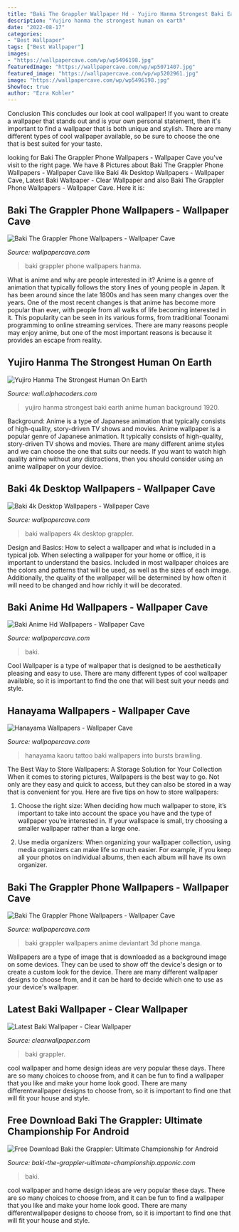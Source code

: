 ```yaml
---
title: "Baki The Grappler Wallpaper Hd - Yujiro Hanma Strongest Baki Earth Anime Human Background 1920"
description: "Yujiro hanma the strongest human on earth"
date: "2022-08-17"
categories:
- "Best Wallpaper"
tags: ["Best Wallpaper"]
images:
- "https://wallpapercave.com/wp/wp5496198.jpg"
featuredImage: "https://wallpapercave.com/wp/wp5071407.jpg"
featured_image: "https://wallpapercave.com/wp/wp5202961.jpg"
image: "https://wallpapercave.com/wp/wp5496198.jpg"
ShowToc: true
author: "Ezra Kohler"
---
```



Conclusion
This concludes our look at cool wallpaper! If you want to create a wallpaper that stands out and is your own personal statement, then it's important to find a wallpaper that is both unique and stylish. There are many different types of cool wallpaper available, so be sure to choose the one that is best suited for your taste.

	

		
looking for Baki The Grappler Phone Wallpapers - Wallpaper Cave you've visit to the right page. We have 8 Pictures about Baki The Grappler Phone Wallpapers - Wallpaper Cave like Baki 4k Desktop Wallpapers - Wallpaper Cave, Latest Baki Wallpaper - Clear Wallpaper and also Baki The Grappler Phone Wallpapers - Wallpaper Cave. Here it is:
		
    
## Baki The Grappler Phone Wallpapers - Wallpaper Cave

<img loading=lazy src="https://wallpapercave.com/wp/wp5496198.jpg" onerror="this.onerror=null;this.src='https://tse1.mm.bing.net/th?id=OIP.SXD776xe9QFqFloL45yG9QHaLs&amp;pid=15.1';" alt="Baki The Grappler Phone Wallpapers - Wallpaper Cave">

_Source: wallpapercave.com_

>baki grappler phone wallpapers hanma. 

	

What is anime and why are people interested in it?
Anime is a genre of animation that typically follows the story lines of young people in Japan. It has been around since the late 1800s and has seen many changes over the years. One of the most recent changes is that anime has become more popular than ever, with people from all walks of life becoming interested in it. This popularity can be seen in its various forms, from traditional Toonami programming to online streaming services. There are many reasons people may enjoy anime, but one of the most important reasons is because it provides an escape from reality.

    
## Yujiro Hanma The Strongest Human On Earth

<img loading=lazy src="https://images3.alphacoders.com/982/thumb-1920-982238.png" onerror="this.onerror=null;this.src='https://tse3.mm.bing.net/th?id=OIP.BW8SS-gMKwE8nTUYXYuMXQHaEK&amp;pid=15.1';" alt="Yujiro Hanma The Strongest Human On Earth">

_Source: wall.alphacoders.com_

>yujiro hanma strongest baki earth anime human background 1920. 

	

Background: Anime is a type of Japanese animation that typically consists of high-quality, story-driven TV shows and movies.
Anime wallpaper is a popular genre of Japanese animation. It typically consists of high-quality, story-driven TV shows and movies. There are many different anime styles and we can choose the one that suits our needs. If you want to watch high quality anime without any distractions, then you should consider using an anime wallpaper on your device.

    
## Baki 4k Desktop Wallpapers - Wallpaper Cave

<img loading=lazy src="https://wallpapercave.com/wp/wp5071407.jpg" onerror="this.onerror=null;this.src='https://tse4.mm.bing.net/th?id=OIP.2wwRj9GxMGJ_ahlaDodaAwHaEK&amp;pid=15.1';" alt="Baki 4k Desktop Wallpapers - Wallpaper Cave">

_Source: wallpapercave.com_

>baki wallpapers 4k desktop grappler. 

	

Design and Basics: How to select a wallpaper and what is included in a typical job.
When selecting a wallpaper for your home or office, it is important to understand the basics. Included in most wallpaper choices are the colors and patterns that will be used, as well as the sizes of each image. Additionally, the quality of the wallpaper will be determined by how often it will need to be changed and how richly it will be decorated.

    
## Baki Anime Hd Wallpapers - Wallpaper Cave

<img loading=lazy src="https://wallpapercave.com/wp/wp5202961.jpg" onerror="this.onerror=null;this.src='https://tse4.mm.bing.net/th?id=OIP.6B0yIHDcx1K7igwHyWiF2wHaEo&amp;pid=15.1';" alt="Baki Anime Hd Wallpapers - Wallpaper Cave">

_Source: wallpapercave.com_

>baki. 

	

Cool Wallpaper is a type of wallpaper that is designed to be aesthetically pleasing and easy to use. There are many different types of cool wallpaper available, so it is important to find the one that will best suit your needs and style.

    
## Hanayama Wallpapers - Wallpaper Cave

<img loading=lazy src="https://wallpapercave.com/wp/wp4751547.jpg" onerror="this.onerror=null;this.src='https://tse4.mm.bing.net/th?id=OIP.H3bPeP-J_IVSRmBQfOCi_QHaEF&amp;pid=15.1';" alt="Hanayama Wallpapers - Wallpaper Cave">

_Source: wallpapercave.com_

>hanayama kaoru tattoo baki wallpapers into bursts brawling. 

	

The Best Way to Store Wallpapers: A Storage Solution for Your Collection
When it comes to storing pictures, Wallpapers is the best way to go. Not only are they easy and quick to access, but they can also be stored in a way that is convenient for you. Here are five tips on how to store wallpapers:
1) Choose the right size: When deciding how much wallpaper to store, it’s important to take into account the space you have and the type of wallpaper you’re interested in. If your wallspace is small, try choosing a smaller wallpaper rather than a large one.

2) Use media organizers: When organizing your wallpaper collection, using media organizers can make life so much easier. For example, if you keep all your photos on individual albums, then each album will have its own organizer.

    
## Baki The Grappler Phone Wallpapers - Wallpaper Cave

<img loading=lazy src="https://wallpapercave.com/wp/wp5725478.jpg" onerror="this.onerror=null;this.src='https://tse4.mm.bing.net/th?id=OIP.2bu5YPeGn9ZRbsCR0Ff6VwHaLe&amp;pid=15.1';" alt="Baki The Grappler Phone Wallpapers - Wallpaper Cave">

_Source: wallpapercave.com_

>baki grappler wallpapers anime deviantart 3d phone manga. 

	

Wallpapers are a type of image that is downloaded as a background image on some devices. They can be used to show off the device's design or to create a custom look for the device. There are many different wallpaper designs to choose from, and it can be hard to decide which one to use as your device's wallpaper.

    
## Latest Baki Wallpaper - Clear Wallpaper

<img loading=lazy src="https://www.clearwallpaper.com/wp-content/uploads/2021/04/baki-wallpaper-001-336x189.jpg" onerror="this.onerror=null;this.src='https://tse4.mm.bing.net/th?id=OIP.OVh9f153L68ReBE-pNVDLQAAAA&amp;pid=15.1';" alt="Latest Baki Wallpaper - Clear Wallpaper">

_Source: clearwallpaper.com_

>baki grappler. 

	

cool wallpaper and home design ideas are very popular these days. There are so many choices to choose from, and it can be fun to find a wallpaper that you like and make your home look good. There are many differentwallpaper designs to choose from, so it is important to find one that will fit your house and style.

    
## Free Download Baki The Grappler: Ultimate Championship For Android

<img loading=lazy src="https://www.apponic.com/storage/images/33/14/5be10f46c907f2acaf872d4fac52f14f.jpg" onerror="this.onerror=null;this.src='https://tse2.mm.bing.net/th?id=OIP.KF33KK4W1vMUWxB6HaSePgHaEK&amp;pid=15.1';" alt="Free Download Baki the Grappler: Ultimate Championship for Android">

_Source: baki-the-grappler-ultimate-championship.apponic.com_

>baki. 

	

cool wallpaper and home design ideas are very popular these days. There are so many choices to choose from, and it can be fun to find a wallpaper that you like and make your home look good. There are many differentwallpaper designs to choose from, so it is important to find one that will fit your house and style.

